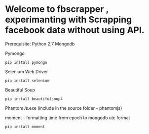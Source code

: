 # Welcome to fbscrapper , experimanting with Scrapping facebook data without using API.

Prerequisite:
Python 2.7
Mongodb

Pymongo
``` 
pip install pymongo
```

Selenium Web Driver
```
pip install selenium
```

Beautiful Soup 
``` 
pip install beautifulsoup4
```
PhantomJs.exe (include in the source folder - phantomjs)

moment - formatting time from epoch to mongodb utc format
```
pip install moment
```